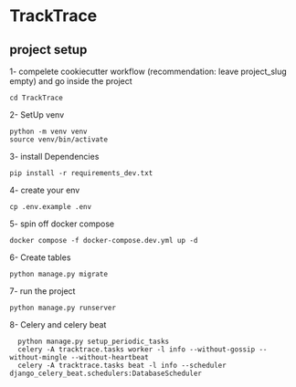 # TrackTrace

## project setup

1- compelete cookiecutter workflow (recommendation: leave project_slug empty) and go inside the project
```
cd TrackTrace
```

2- SetUp venv
```
python -m venv venv
source venv/bin/activate
```

3- install Dependencies
```
pip install -r requirements_dev.txt
```

4- create your env
```
cp .env.example .env
```

5- spin off docker compose
```
docker compose -f docker-compose.dev.yml up -d
```

6- Create tables
```
python manage.py migrate
```

7- run the project
```
python manage.py runserver
```

8- Celery and celery beat

```
  python manage.py setup_periodic_tasks
  celery -A tracktrace.tasks worker -l info --without-gossip --without-mingle --without-heartbeat
  celery -A tracktrace.tasks beat -l info --scheduler django_celery_beat.schedulers:DatabaseScheduler
```
